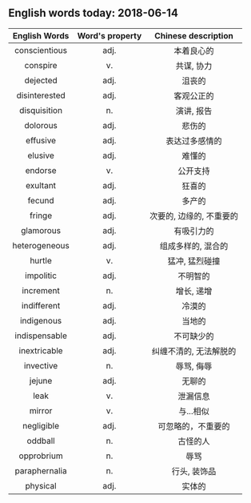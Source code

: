 ## English words today: 2018-06-14

| English Words | Word's property | Chinese description |
| :-----------: | :-------------: | :-----------------: |
| conscientious | adj. | 本着良心的 |
| conspire | v. | 共谋, 协力 |
| dejected | adj. | 沮丧的 |
| disinterested | adj. | 客观公正的 |
| disquisition | n. | 演讲, 报告 |
| dolorous | adj. | 悲伤的 |
| effusive | adj. | 表达过多感情的 |
| elusive | adj. | 难懂的 |
| endorse | v. | 公开支持 |
| exultant | adj. | 狂喜的 |
| fecund | adj. | 多产的 |
| fringe | adj. | 次要的, 边缘的, 不重要的 |
| glamorous | adj. | 有吸引力的 |
| heterogeneous | adj. | 组成多样的, 混合的 |
| hurtle | v. | 猛冲, 猛烈碰撞 |
| impolitic | adj. | 不明智的 |
| increment | n. | 增长, 递增 |
| indifferent | adj. | 冷漠的 |
| indigenous | adj. | 当地的 |
| indispensable | adj. | 不可缺少的 |
| inextricable | adj. | 纠缠不清的, 无法解脱的 |
| invective | n. | 辱骂, 侮辱 |
| jejune | adj. | 无聊的 |
| leak | v. | 泄漏信息 |
| mirror | v. | 与...相似 |
| negligible | adj. |  可忽略的，不重要的 |
| oddball | n. | 古怪的人 |
| opprobrium | n. | 辱骂 |
| paraphernalia | n. | 行头, 装饰品 |
| physical | adj. | 实体的 |
